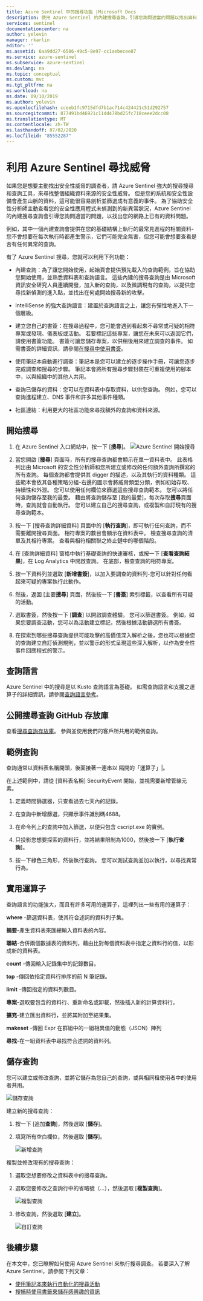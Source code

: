 ```yaml
---
title: Azure Sentinel 中的搜尋功能 |Microsoft Docs
description: 使用 Azure Sentinel 的內建搜尋查詢，引導您詢問適當的問題以找出資料中的問題。
services: sentinel
documentationcenter: na
author: yelevin
manager: rkarlin
editor: ''
ms.assetid: 6aa9dd27-6506-49c5-8e97-cc1aebecee87
ms.service: azure-sentinel
ms.subservice: azure-sentinel
ms.devlang: na
ms.topic: conceptual
ms.custom: mvc
ms.tgt_pltfrm: na
ms.workload: na
ms.date: 09/10/2019
ms.author: yelevin
ms.openlocfilehash: cceeb1fc9715dfd7b1ac714c424421c51d292757
ms.sourcegitcommit: 877491bd46921c11dd478bd25fc718ceee2dcc08
ms.translationtype: MT
ms.contentlocale: zh-TW
ms.lasthandoff: 07/02/2020
ms.locfileid: "85552287"
---
```

# <a name="hunt-for-threats-with-azure-sentinel"></a>利用 Azure Sentinel 尋找威脅

如果您是想要主動找出安全性威脅的調查者，請 Azure Sentinel 強大的搜尋搜尋和查詢工具，來尋找整個組織資料來源的安全性威脅。 但是您的系統和安全性設備會產生山脈的資料，這可能很容易剖析並篩選成有意義的事件。 為了協助安全性分析師主動查看您的安全性應用程式未偵測到的新異常狀況，Azure Sentinel 的內建搜尋查詢會引導您詢問適當的問題，以找出您的網路上已有的資料問題。 

例如，其中一個內建查詢會提供在您的基礎結構上執行的最常見進程的相關資料-您不會想要在每次執行時都產生警示，它們可能完全無害，但您可能會想要查看是否有任何異常的查詢。 



有了 Azure Sentinel 搜尋，您就可以利用下列功能：

- 內建查詢：為了讓您開始使用，起始頁會提供預先載入的查詢範例，旨在協助您開始使用，並熟悉資料表和查詢語言。 這些內建的搜尋查詢是由 Microsoft 資訊安全研究人員連續開發，加入新的查詢，以及微調現有的查詢，以提供您尋找新偵測的進入點，並找出在何處開始搜尋新的攻擊。 

- IntelliSense 的強大查詢語言：建置於查詢語言之上，讓您有彈性地進入下一個層級。

- 建立您自己的書簽：在搜尋過程中，您可能會遇到看起來不尋常或可疑的相符專案或發現、儀表板或活動。 若要標記這些專案，讓您在未來可以返回它們，請使用書簽功能。 書簽可讓您儲存專案，以供稍後用來建立調查的事件。 如需書簽的詳細資訊，請參閱[在搜尋中使用書簽](hunting.md)。
- 使用筆記本自動進行調查：筆記本是您可以建立的逐步操作手冊，可讓您逐步完成調查和搜尋的步驟。  筆記本會將所有搜尋步驟封裝在可重複使用的腳本中，以與組織中的其他人共用。 
- 查詢已儲存的資料：您可以在資料表中存取資料，以供您查詢。 例如，您可以查詢進程建立、DNS 事件和許多其他事件種類。

- 社區連結：利用更大的社區功能來尋找額外的查詢和資料來源。
 
## <a name="get-started-hunting"></a>開始搜尋

1. 在 Azure Sentinel 入口網站中，按一下 [**搜尋**]。
  ![Azure Sentinel 開始搜尋](media/tutorial-hunting/hunting-start.png)

2. 當您開啟 [**搜尋**] 頁面時，所有的搜尋查詢都會顯示在單一資料表中。 此表格列出由 Microsoft 的安全性分析師和您所建立或修改的任何額外查詢所撰寫的所有查詢。 每個查詢都會提供其 digger 的描述，以及其執行的資料種類。 這些範本會依其各種策略分組-右邊的圖示會將威脅類型分類，例如初始存取、持續性和外泄。 您可以使用任何欄位來篩選這些搜尋查詢範本。 您可以將任何查詢儲存至我的最愛。 藉由將查詢儲存至 [我的最愛]，每次存取**搜尋**頁面時，查詢就會自動執行。 您可以建立自己的搜尋查詢，或複製和自訂現有的搜尋查詢範本。 
 
2. 按一下 [搜尋查詢詳細資料] 頁面中的 [**執行查詢**]，即可執行任何查詢，而不需要離開搜尋頁面。  相符專案的數目會顯示在資料表中。 檢查搜尋查詢的清單及其相符專案。 查看與相符相關聯之終止鏈中的哪個階段。

3. 在 [查詢詳細資料] 窗格中執行基礎查詢的快速審核，或按一下 [**查看查詢結果**]，在 Log Analytics 中開啟查詢。 在底部，檢查查詢的相符專案。

4.    按一下資料列並選取 [**新增書簽**]，以加入要調查的資料列-您可以針對任何看起來可疑的專案執行此動作。 

5. 然後，返回 [主要**搜尋**] 頁面，然後按一下 [**書簽**] 索引標籤，以查看所有可疑的活動。 

6. 選取書簽，然後按一下 [**調查**] 以開啟調查體驗。 您可以篩選書簽。 例如，如果您要調查活動，您可以為活動建立標記，然後根據活動篩選所有書簽。

1. 在探索到哪些搜尋查詢提供可能攻擊的高價值深入解析之後，您也可以根據您的查詢建立自訂偵測規則，並以警示的形式呈現這些深入解析，以作為安全性事件回應程式的警示。

 

## <a name="query-language"></a>查詢語言 

Azure Sentinel 中的搜尋是以 Kusto 查詢語言為基礎。 如需查詢語言和支援之運算子的詳細資訊，請參閱[查詢語言參考](/azure/azure-monitor/log-query/get-started-queries)。

## <a name="public-hunting-query-github-repository"></a>公開搜尋查詢 GitHub 存放庫

查看[搜尋查詢存放庫](https://github.com/Azure/Orion)。 參與並使用我們的客戶所共用的範例查詢。

 

## <a name="sample-query"></a>範例查詢

查詢通常以資料表名稱開頭，後面接著一連串以  隔開的「運算子」\|。

在上述範例中，請從 [資料表名稱] SecurityEvent 開始，並視需要新增管線元素。

1. 定義時間篩選器，只查看過去七天內的記錄。

2. 在查詢中新增篩選，只顯示事件識別碼4688。

3. 在命令列上的查詢中加入篩選，以便只包含 cscript.exe 的實例。

4. 只投影您想要探索的資料行，並將結果限制為1000，然後按一下 [**執行查詢**]。
5. 按一下綠色三角形，然後執行查詢。 您可以測試查詢並加以執行，以尋找異常行為。

## <a name="useful-operators"></a>實用運算子

查詢語言的功能強大，而且有許多可用的運算子，這裡列出一些有用的運算子：

**where** -篩選資料表，使其符合述詞的資料列子集。

**摘要**-產生資料表來匯總輸入資料表的內容。

**聯結**-合併兩個數據表的資料列，藉由比對每個資料表中指定之資料行的值，以形成新的資料表。

**count** -傳回輸入記錄集中的記錄數目。

**top** -傳回依指定資料行排序的前 N 筆記錄。

**limit** -傳回指定的資料列數目。

**專案**-選取要包含的資料行、重新命名或卸載，然後插入新的計算資料行。

**擴充**-建立匯出資料行，並將其附加至結果集。

**makeset** -傳回 Expr 在群組中的一組相異值的動態（JSON）陣列

**尋找**-在一組資料表中尋找符合述詞的資料列。

## <a name="save-a-query"></a>儲存查詢

您可以建立或修改查詢，並將它儲存為您自己的查詢，或與相同租使用者中的使用者共用。

   ![儲存查詢](./media/tutorial-hunting/save-query.png)

建立新的搜尋查詢：

1. 按一下 [追加**查詢**]，然後選取 [**儲存**]。
2. 填寫所有空白欄位，然後選取 [**儲存**]。

   ![新增查詢](./media/tutorial-hunting/new-query.png)

複製並修改現有的搜尋查詢：

1. 選取您想要修改之資料表中的搜尋查詢。
2. 選取您要修改之查詢行中的省略號（...），然後選取 [**複製查詢**]。

   ![複製查詢](./media/tutorial-hunting/clone-query.png)
 

3. 修改查詢，然後選取 [**建立**]。

   ![自訂查詢](./media/tutorial-hunting/custom-query.png)

## <a name="next-steps"></a>後續步驟
在本文中，您已瞭解如何使用 Azure Sentinel 來執行搜尋調查。 若要深入了解 Azure Sentinel，請參閱下列文章：


- [使用筆記本來執行自動化的搜尋活動](notebooks.md)
- [搜捕時使用書籤來儲存感興趣的資訊](bookmarks.md)
